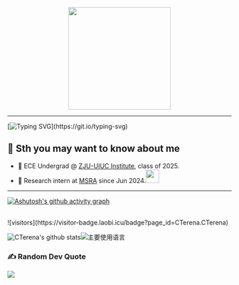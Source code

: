 <p align="center">
  <img src="https://miro.medium.com/max/2048/1*OohqW5DGh9CQS4hLY5FXzA.png" height="230"/>
</p>
<hr>

[![Typing SVG](https://readme-typing-svg.herokuapp.com?font=Architects+Daughter&color=7AF79A&size=30&lines=Hey+!+It's+Terena+!)](https://git.io/typing-svg)
## 💫 **Sth you may want to know about me**


- 🌱 ECE Undergrad @ [ZJU-UIUC Institute](https://zjui.intl.zju.edu.cn/), class of 2025.
- 🤔 Research intern at [MSRA](https://www.msra.cn/) since Jun 2024.<img src="https://media.giphy.com/media/WUlplcMpOCEmTGBtBW/giphy.gif" width="30">

<hr>

[![Ashutosh's github activity graph](https://github-readme-activity-graph.vercel.app/graph?username=CTerena&bg_color=d1faff&color=4c9d9e&line=6647ff&point=00bd2f&area=true&hide_border=true)](https://github.com/ashutosh00710/github-readme-activity-graph)

<br>
![visitors](https://visitor-badge.laobi.icu/badge?page_id=CTerena.CTerena)


![CTerena's github stats](https://github-readme-stats.vercel.app/api?username=CTerena&hide_title=false&hide_border=true&show_icons=true&include_all_commits=true&line_height=20&bg_color=0,EC6C6C,FFD479,FFFC79,73FA79&theme=graywhite&locale=cn)![主要使用语言](https://github-readme-stats.vercel.app/api/top-langs/?username=CTerena&hide_title=false&hide_border=true&layout=compact&bg_color=0,73FA79,73FDFF,D783FF&theme=graywhite&locale=cn)


	


### ✍️ Random Dev Quote
![](https://quotes-github-readme.vercel.app/api?type=horizontal&theme=radical)
